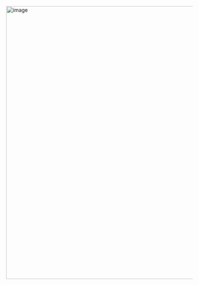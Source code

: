<img width="737" alt="image" src="https://github.com/codingTest-study-group/coding-study/assets/107467750/bd4b19d7-59a7-48e9-a6b2-76ba9321b710">